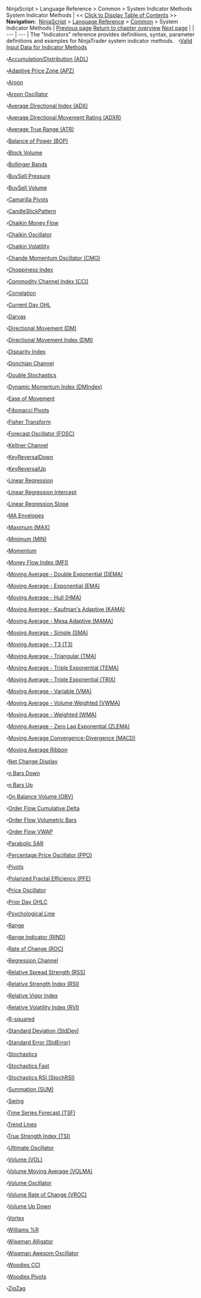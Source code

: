 ﻿
NinjaScript \> Language Reference \> Common \> System Indicator Methods
System Indicator Methods
| \<\< [Click to Display Table of Contents](indicators.md) \>\> **Navigation:**     [NinjaScript](ninjascript.md) \> [Language Reference](language_reference_wip.md) \> [Common](common.md) \> System Indicator Methods | [Previous page](simplefont_todirectwritetextformat.md) [Return to chapter overview](common.md) [Next page](valid_input_data_for_indicator.md) |
| --- | --- |
The "Indicators" reference provides definitions, syntax, parameter definitions and examples for NinjaTrader system indicator methods.
 
›[Valid Input Data for Indicator Methods](valid_input_data_for_indicator.md)

›[Accumulation/Distribution (ADL)](accumulation_distribution_adl.md)

›[Adaptive Price Zone (APZ)](adaptive_price_zone_apz.md)

›[Aroon](aroon.md)

›[Aroon Oscillator](aroon_oscillator.md)

›[Average Directional Index (ADX)](average_directional_index_adx.md)

›[Average Directional Movement Rating (ADXR)](average_directional_movement_r.md)

›[Average True Range (ATR)](average_true_range_atr.md)

›[Balance of Power (BOP)](balance_of_power_bop.md)

›[Block Volume](block_volume.md)

›[Bollinger Bands](bollinger_bands.md)

›[BuySell Pressure](buysellpressure.md)

›[BuySell Volume](buysellvolume.md)

›[Camarilla Pivots](camarilla_pivots.md)

›[CandleStickPattern](candlestickpattern.md)

›[Chaikin Money Flow](chaikin_money_flow.md)

›[Chaikin Oscillator](chaikin_oscillator.md)

›[Chaikin Volatility](chaikin_volatility.md)

›[Chande Momentum Oscillator (CMO)](chande_momentum_oscillator_cmo.md)

›[Choppiness Index](choppiness_index.md)

›[Commodity Channel Index (CCI)](commodity_channel_index_cci.md)

›[Correlation](correlation.md)

›[Current Day OHL](current_day_ohl.md)

›[Darvas](darvas.md)

›[Directional Movement (DM)](directional_movement_dm.md)

›[Directional Movement Index (DMI)](directional_movement_index_dmi.md)

›[Disparity Index](disparity_index.md)

›[Donchian Channel](donchian_channel.md)

›[Double Stochastics](double_stochastics.md)

›[Dynamic Momentum Index (DMIndex)](dynamic_momentum_index_dmindex.md)

›[Ease of Movement](ease_of_movement.md)

›[Fibonacci Pivots](fibonacci_pivots.md)

›[Fisher Transform](fisher_transform.md)

›[Forecast Oscillator (FOSC)](forecast_oscillator_fosc.md)

›[Keltner Channel](keltner_channel.md)

›[KeyReversalDown](keyreversaldown.md)

›[KeyReversalUp](keyreversalup.md)

›[Linear Regression](linear_regression.md)

›[Linear Regression Intercept](linear_regression_intercept.md)

›[Linear Regression Slope](linear_regression_slope.md)

›[MA Envelopes](maenvelopes.md)

›[Maximum (MAX)](maximum_max.md)

›[Minimum (MIN)](minimum_min.md)

›[Momentum](momentum.md)

›[Money Flow Index (MFI)](money_flow_index_mfi.md)

›[Moving Average \- Double Exponential (DEMA)](moving_average_-_double_expone.md)

›[Moving Average \- Exponential (EMA)](moving_average_-_exponential_e.md)

›[Moving Average \- Hull (HMA)](moving_average_-_hull_hma.md)

›[Moving Average \- Kaufman's Adaptive (KAMA)](moving_average_-_kaufmans_adap.md)

›[Moving Average \- Mesa Adaptive (MAMA)](moving_average_-_mesa_adaptive.md)

›[Moving Average \- Simple (SMA)](moving_average_-_simple_sma.md)

›[Moving Average \- T3 (T3\)](moving_average_-_t3_t3.md)

›[Moving Average \- Triangular (TMA)](moving_average_-_triangular_tm.md)

›[Moving Average \- Triple Exponential (TEMA)](moving_average_-_triple_expone.md)

›[Moving Average \- Triple Exponential (TRIX)](moving_average_-_triple_expon2.md)

›[Moving Average \- Variable (VMA)](moving_average_-_variable_vma.md)

›[Moving Average \- Volume Weighted (VWMA)](moving_average_-_volume_weight.md)

›[Moving Average \- Weighted (WMA)](moving_average_-_weighted_wma.md)

›[Moving Average \- Zero Lag Exponential (ZLEMA)](moving_average_-_zero_lag_expo.md)

›[Moving Average Convergence\-Divergence (MACD)](moving_average_convergence-divergence_macd.md)

›[Moving Average Ribbon](moving_average_ribbon.md)

›[Net Change Display](net_change_display.md)

›[n Bars Down](n_bars_down.md)

›[n Bars Up](n_bars_up.md)

›[On Balance Volume (OBV)](on_balance_volume_obv.md)

›[Order Flow Cumulative Delta](order_flow_cumulative_delta2.md)

›[Order Flow Volumetric Bars](order_flow_volumetric_bars2.md)

›[Order Flow VWAP](order_flow_vwap2.md)

›[Parabolic SAR](parabolic_sar.md)

›[Percentage Price Oscillator (PPO)](percentage_price_oscillator_pp.md)

›[Pivots](pivots.md)

›[Polarized Fractal Efficiency (PFE)](polarized_fractal_efficiency_p.md)

›[Price Oscillator](price_oscillator.md)

›[Prior Day OHLC](prior_day_ohlc.md)

›[Psychological Line](psychological_line.md)

›[Range](range.md)

›[Range Indicator (RIND)](range_indicator_rind.md)

›[Rate of Change (ROC)](rate_of_change_roc.md)

›[Regression Channel](regression_channel.md)

›[Relative Spread Strength (RSS)](relative_spread_strength_rss.md)

›[Relative Strength Index (RSI)](relative_strength_index_rsi.md)

›[Relative Vigor Index](relative_vigor_index.md)

›[Relative Volatility Index (RVI)](relative_volatility_index_rvi.md)

›[R\-squared](r_squared.md)

›[Standard Deviation (StdDev)](standard_deviation_stddev.md)

›[Standard Error (StdError)](standard_error_stderror.md)

›[Stochastics](stochastics.md)

›[Stochastics Fast](stochastics_fast.md)

›[Stochastics RSI (StochRSI)](stochastics_rsi_stochrsi.md)

›[Summation (SUM)](summation_sum.md)

›[Swing](swing.md)

›[Time Series Forecast (TSF)](time_series_forecast_tsf.md)

›[Trend Lines](trend-lines.md)

›[True Strength Index (TSI)](true_strength_index_tsi.md)

›[Ultimate Oscillator](ultimate_oscillator.md)

›[Volume (VOL)](volume.md)

›[Volume Moving Average (VOLMA)](volume_moving_average_volma.md)

›[Volume Oscillator](volume_oscillator.md)

›[Volume Rate of Change (VROC)](volume_rate_of_change_vroc.md)

›[Volume Up Down](volume_up_down.md)

›[Vortex](vortex.md)

›[Williams %R](williams_r.md)

›[Wiseman Alligator](wiseman_alligator.md)

›[Wiseman Awesom Oscillator](wiseman_awesome_oscillator.md)

›[Woodies CCI](woodies_cci.md)

›[Woodies Pivots](woodies_pivots.md)

›[ZigZag](zigzag.md)

